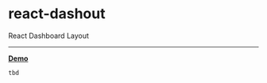 # react-dashout
React Dashboard Layout

---

[**Demo**](https://fozg.github.io/react-dashout/?path=/story/react-dashout--default)

`tbd`